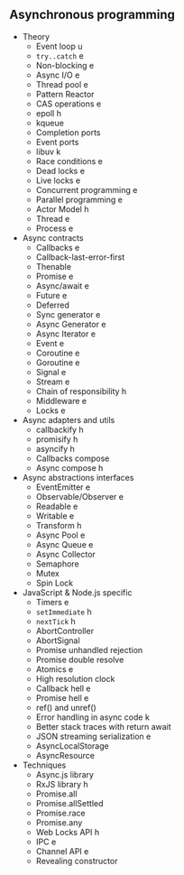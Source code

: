 ## Asynchronous programming

- Theory
  - Event loop u
  - `try..catch` e
  - Non-blocking e
  - Async I/O e
  - Thread pool e
  - Pattern Reactor
  - CAS operations e
  - epoll h
  - kqueue
  - Completion ports
  - Event ports
  - libuv k
  - Race conditions e
  - Dead locks e
  - Live locks e
  - Concurrent programming e
  - Parallel programming e
  - Actor Model h
  - Thread e
  - Process e
- Async contracts
  - Callbacks e
  - Callback-last-error-first
  - Thenable
  - Promise e
  - Async/await e
  - Future e
  - Deferred
  - Sync generator e
  - Async Generator e
  - Async Iterator e
  - Event e
  - Coroutine e
  - Goroutine e
  - Signal e
  - Stream e
  - Chain of responsibility h
  - Middleware e
  - Locks e
- Async adapters and utils
  - callbackify h
  - promisify h
  - asyncify h
  - Callbacks compose
  - Async compose h
- Async abstractions interfaces
  - EventEmitter e
  - Observable/Observer e
  - Readable e
  - Writable e
  - Transform h
  - Async Pool e
  - Async Queue e
  - Async Collector
  - Semaphore
  - Mutex
  - Spin Lock
- JavaScript & Node.js specific
  - Timers e
  - `setImmediate` h
  - `nextTick` h
  - AbortController
  - AbortSignal
  - Promise unhandled rejection
  - Promise double resolve
  - Atomics e
  - High resolution clock
  - Callback hell e
  - Promise hell e
  - ref() and unref()
  - Error handling in async code k
  - Better stack traces with return await
  - JSON streaming serialization e
  - AsyncLocalStorage
  - AsyncResource
- Techniques
  - Async.js library
  - RxJS library h
  - Promise.all
  - Promise.allSettled
  - Promise.race
  - Promise.any
  - Web Locks API h
  - IPC e
  - Channel API e
  - Revealing constructor

